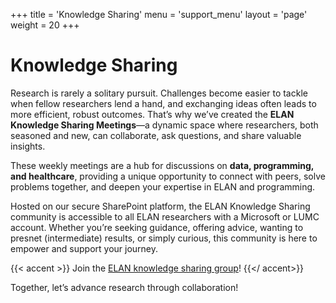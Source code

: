 +++
title = 'Knowledge Sharing'
menu = 'support_menu'
layout = 'page'
weight = 20
+++

# Knowledge Sharing
Research is rarely a solitary pursuit. Challenges become easier to tackle when fellow researchers lend a hand, and exchanging ideas often leads to more efficient, robust outcomes. That’s why we’ve created the **ELAN Knowledge Sharing Meetings**—a dynamic space where researchers, both seasoned and new, can collaborate, ask questions, and share valuable insights.

These weekly meetings are a hub for discussions on **data, programming, and healthcare**, providing a unique opportunity to connect with peers, solve problems together, and deepen your expertise in ELAN and programming.

Hosted on our secure SharePoint platform, the ELAN Knowledge Sharing community is accessible to all ELAN researchers with a Microsoft or LUMC account. Whether you’re seeking guidance, offering advice, wanting to presnet (intermediate) results, or simply curious, this community is here to empower and support your journey.

{{< accent >}}
Join the <a href="https://lumconline.sharepoint.com/sites/ELANKnowledgeSharing" alt="Elan Knowledge Sharing" target="_blank">ELAN knowledge sharing group</a>!
{{</ accent>}}

Together, let’s advance research through collaboration!
